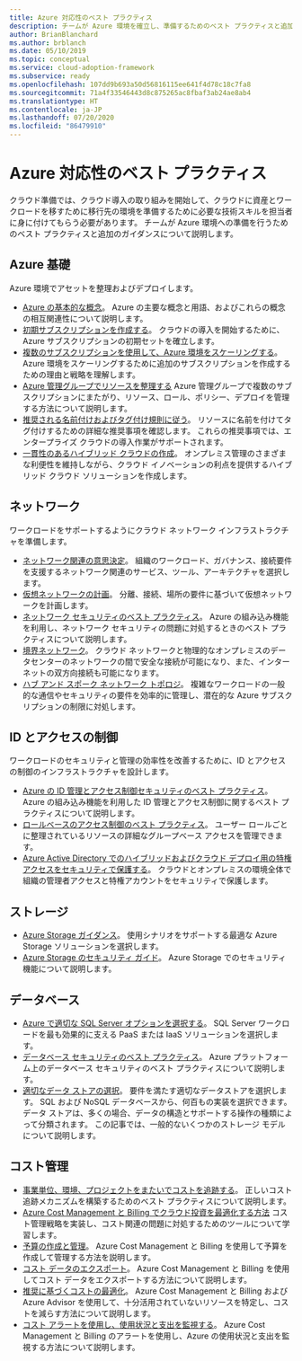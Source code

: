 ```yaml
---
title: Azure 対応性のベスト プラクティス
description: チームが Azure 環境を確立し、準備するためのベスト プラクティスと追加のガイダンスについて説明します。
author: BrianBlanchard
ms.author: brblanch
ms.date: 05/10/2019
ms.topic: conceptual
ms.service: cloud-adoption-framework
ms.subservice: ready
ms.openlocfilehash: 107dd9b693a50d56816115ee641f4d78c18c7fa8
ms.sourcegitcommit: 71a4f33546443d8c875265ac8fbaf3ab24ae8ab4
ms.translationtype: HT
ms.contentlocale: ja-JP
ms.lasthandoff: 07/20/2020
ms.locfileid: "86479910"
---
```

# <a name="best-practices-for-azure-readiness"></a>Azure 対応性のベスト プラクティス

クラウド準備では、クラウド導入の取り組みを開始して、クラウドに資産とワークロードを移すために移行先の環境を準備するために必要な技術スキルを担当者に身に付けてもらう必要があります。 チームが Azure 環境への準備を行うためのベスト プラクティスと追加のガイダンスについて説明します。

## <a name="azure-fundamentals"></a>Azure 基礎

Azure 環境でアセットを整理およびデプロイします。

- [Azure の基本的な概念](../considerations/fundamental-concepts.md)。 Azure の主要な概念と用語、およびこれらの概念の相互関連性について説明します。
- [初期サブスクリプションを作成する](./initial-subscriptions.md)。 クラウドの導入を開始するために、Azure サブスクリプションの初期セットを確立します。
- [複数のサブスクリプションを使用して、Azure 環境をスケーリングする](../azure-best-practices/scale-subscriptions.md)。 Azure 環境をスケーリングするために追加のサブスクリプションを作成するための理由と戦略を理解します。
- [Azure 管理グループでリソースを整理する](../azure-best-practices/organize-subscriptions.md) Azure 管理グループで複数のサブスクリプションにまたがり、リソース、ロール、ポリシー、デプロイを管理する方法について説明します。
- [推奨される名前付けおよびタグ付け規則に従う](../azure-best-practices/naming-and-tagging.md)。 リソースに名前を付けてタグ付けするための詳細な推奨事項を確認します。 これらの推奨事項では、エンタープライズ クラウドの導入作業がサポートされます。
- [一貫性のあるハイブリッド クラウドの作成](../considerations/hybrid-consistency.md)。 オンプレミス管理のさまざまな利便性を維持しながら、クラウド イノベーションの利点を提供するハイブリッド クラウド ソリューションを作成します。

## <a name="networking"></a>ネットワーク

ワークロードをサポートするようにクラウド ネットワーク インフラストラクチャを準備します。

- [ネットワーク関連の意思決定](../considerations/networking-options.md)。 組織のワークロード、ガバナンス、接続要件を支援するネットワーク関連のサービス、ツール、アーキテクチャを選択します。
- [仮想ネットワークの計画](https://docs.microsoft.com/azure/virtual-network/virtual-network-vnet-plan-design-arm?toc=/azure/cloud-adoption-framework/toc.json&bc=/azure/cloud-adoption-framework/_bread/toc.json)。 分離、接続、場所の要件に基づいて仮想ネットワークを計画します。
- [ネットワーク セキュリティのベスト プラクティス](https://docs.microsoft.com/azure/security/fundamentals/network-best-practices?toc=/azure/cloud-adoption-framework/toc.json&bc=/azure/cloud-adoption-framework/_bread/toc.json)。 Azure の組み込み機能を利用し、ネットワーク セキュリティの問題に対処するときのベスト プラクティスについて説明します。
- [境界ネットワーク](./perimeter-networks.md)。 クラウド ネットワークと物理的なオンプレミスのデータセンターのネットワークの間で安全な接続が可能になり、また、インターネットの双方向接続も可能になります。
- [ハブ アンド スポーク ネットワーク トポロジ](./hub-spoke-network-topology.md)。 複雑なワークロードの一般的な通信やセキュリティの要件を効率的に管理し、潜在的な Azure サブスクリプションの制限に対処します。

## <a name="identity-and-access-control"></a>ID とアクセスの制御

ワークロードのセキュリティと管理の効率性を改善するために、ID とアクセスの制御のインフラストラクチャを設計します。

- [Azure の ID 管理とアクセス制御セキュリティのベスト プラクティス](https://docs.microsoft.com/azure/security/fundamentals/identity-management-best-practices?toc=/azure/cloud-adoption-framework/toc.json&bc=/azure/cloud-adoption-framework/_bread/toc.json)。 Azure の組み込み機能を利用した ID 管理とアクセス制御に関するベスト プラクティスについて説明します。
- [ロールベースのアクセス制御のベスト プラクティス](../considerations/roles.md)。 ユーザー ロールごとに整理されているリソースの詳細なグループベース アクセスを管理できます。
- [Azure Active Directory でのハイブリッドおよびクラウド デプロイ用の特権アクセスをセキュリティで保護する](https://docs.microsoft.com/azure/active-directory/users-groups-roles/directory-admin-roles-secure?toc=/azure/cloud-adoption-framework/toc.json&bc=/azure/cloud-adoption-framework/_bread/toc.json)。 クラウドとオンプレミスの環境全体で組織の管理者アクセスと特権アカウントをセキュリティで保護します。

## <a name="storage"></a>ストレージ

- [Azure Storage ガイダンス](../considerations/storage-options.md)。 使用シナリオをサポートする最適な Azure Storage ソリューションを選択します。
- [Azure Storage のセキュリティ ガイド](https://docs.microsoft.com/azure/storage/blobs/security-recommendations?toc=/azure/cloud-adoption-framework/toc.json&bc=/azure/cloud-adoption-framework/_bread/toc.json)。 Azure Storage でのセキュリティ機能について説明します。

## <a name="databases"></a>データベース

- [Azure で適切な SQL Server オプションを選択する](https://docs.microsoft.com/azure/sql-database/sql-database-paas-vs-sql-server-iaas?toc=/azure/cloud-adoption-framework/toc.json&bc=/azure/cloud-adoption-framework/_bread/toc.json)。 SQL Server ワークロードを最も効果的に支える PaaS または IaaS ソリューションを選択します。
- [データベース セキュリティのベスト プラクティス](https://docs.microsoft.com/azure/security/azure-database-security-best-practices?toc=/azure/cloud-adoption-framework/toc.json&bc=/azure/cloud-adoption-framework/_bread/toc.json)。 Azure プラットフォーム上のデータベース セキュリティのベスト プラクティスについて説明します。
- [適切なデータ ストアの選択](https://docs.microsoft.com/azure/architecture/guide/technology-choices/data-store-overview)。 要件を満たす適切なデータストアを選択します。 SQL および NoSQL データベースから、何百もの実装を選択できます。 データ ストアは、多くの場合、データの構造とサポートする操作の種類によって分類されます。 この記事では、一般的ないくつかのストレージ モデルについて説明します。

## <a name="cost-management"></a>コスト管理

- [事業単位、環境、プロジェクトをまたいでコストを追跡する](./track-costs.md)。 正しいコスト追跡メカニズムを構築するためのベスト プラクティスについて説明します。
- [Azure Cost Management と Billing でクラウド投資を最適化する方法](https://docs.microsoft.com/azure/cost-management-billing/costs/cost-mgt-best-practices?toc=/azure/cloud-adoption-framework/toc.json&bc=/azure/cloud-adoption-framework/_bread/toc.json) コスト管理戦略を実装し、コスト関連の問題に対処するためのツールについて学習します。
- [予算の作成と管理](https://docs.microsoft.com/azure/cost-management-billing/costs/tutorial-acm-create-budgets?toc=/azure/cloud-adoption-framework/toc.json&bc=/azure/cloud-adoption-framework/_bread/toc.json)。 Azure Cost Management と Billing を使用して予算を作成して管理する方法を説明します。
- [コスト データのエクスポート](https://docs.microsoft.com/azure/cost-management-billing/costs/tutorial-export-acm-data?toc=/azure/cloud-adoption-framework/toc.json&bc=/azure/cloud-adoption-framework/_bread/toc.json)。 Azure Cost Management と Billing を使用してコスト データをエクスポートする方法について説明します。
- [推奨に基づくコストの最適化](https://docs.microsoft.com/azure/cost-management-billing/costs/tutorial-acm-opt-recommendations?toc=/azure/cloud-adoption-framework/toc.json&bc=/azure/cloud-adoption-framework/_bread/toc.json)。 Azure Cost Management と Billing および Azure Advisor を使用して、十分活用されていないリソースを特定し、コストを減らす方法について説明します。
- [コスト アラートを使用し、使用状況と支出を監視する](https://docs.microsoft.com/azure/cost-management-billing/costs/cost-mgt-alerts-monitor-usage-spending?toc=/azure/cloud-adoption-framework/toc.json&bc=/azure/cloud-adoption-framework/_bread/toc.json)。 Azure Cost Management と Billing のアラートを使用し、Azure の使用状況と支出を監視する方法について説明します。
